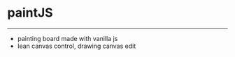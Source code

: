 # paintJS
------------
- painting board made with vanilla js
- lean canvas control, drawing canvas edit
